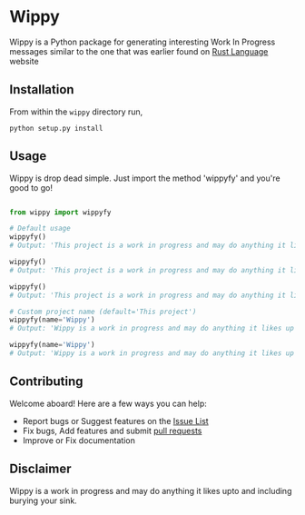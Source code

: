 # Wippy


Wippy is a Python package for generating interesting Work In Progress messages similar to the one 
that was earlier found on [Rust Language](https://web.archive.org/web/20150320100139/http://www.rust-lang.org/) website

## Installation
From within the ```wippy``` directory run,
```
python setup.py install
```

## Usage

Wippy is drop dead simple. Just import the method 'wippyfy' and you're good to go!

```python

from wippy import wippyfy

# Default usage
wippyfy()
# Output: 'This project is a work in progress and may do anything it likes up to and including swallowing your boss'

wippyfy()
# Output: 'This project is a work in progress and may do anything it likes up to and including stabbing your pet frog'

wippyfy()
# Output: 'This project is a work in progress and may do anything it likes up to and including whipping your users'

# Custom project name (default='This project')
wippyfy(name='Wippy')
# Output: 'Wippy is a work in progress and may do anything it likes up to and including vacuuming your smartphone'

wippyfy(name='Wippy')
# Output: 'Wippy is a work in progress and may do anything it likes up to and including losing your pet parrot'
```

## Contributing

Welcome aboard! Here are a few ways you can help:

- Report bugs or Suggest features on the [Issue List](https://github.com/ankitjavalkar/wippy/issues)
- Fix bugs, Add features and submit [pull requests](https://github.com/ankitjavalkar/wippy/pulls)
- Improve or Fix documentation

## Disclaimer

Wippy is a work in progress and may do anything it likes upto and including burying your sink.